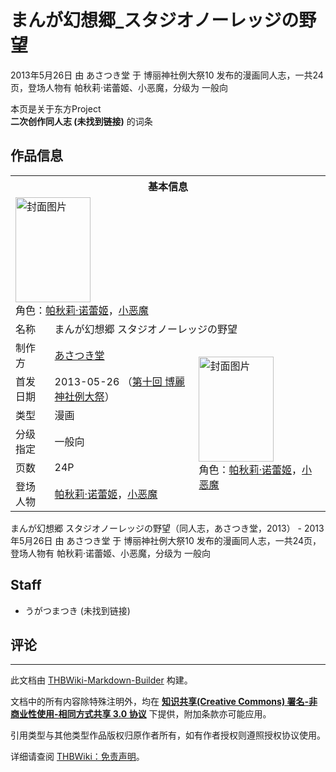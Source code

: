 # まんが幻想郷_スタジオノーレッジの野望

<!-- source html: G:\repos\THBWiki-Markdown-Builder\THBWikiMarkdown\Temp\main\1\1e\ns0%3A%E3%81%BE%E3%82%93%E3%81%8C%E5%B9%BB%E6%83%B3%E9%83%B7_%E3%82%B9%E3%82%BF%E3%82%B8%E3%82%AA%E3%83%8E%E3%83%BC%E3%83%AC%E3%83%83%E3%82%B8%E3%81%AE%E9%87%8E%E6%9C%9B.html -->

2013年5月26日 由 あさつき堂 于 博丽神社例大祭10 发布的漫画同人志，一共24页，登场人物有 帕秋莉·诺蕾姬、小恶魔，分级为 一般向

本页是关于东方Project  
 **二次创作同人志 (未找到链接)** 的词条
## 作品信息

<table><tbody><tr><th colspan="3">基本信息</th></tr><tr><td class="cover-artwork-mobile" colspan="2"><a href="./文件-まんが幻想郷_スタジオノーレッジの野望封面.jpg.md" class="image" title="封面图片"><img alt="封面图片" src="https://upload.thwiki.cc/thumb/4/44/%E3%81%BE%E3%82%93%E3%81%8C%E5%B9%BB%E6%83%B3%E9%83%B7_%E3%82%B9%E3%82%BF%E3%82%B8%E3%82%AA%E3%83%8E%E3%83%BC%E3%83%AC%E3%83%83%E3%82%B8%E3%81%AE%E9%87%8E%E6%9C%9B%E5%B0%81%E9%9D%A2.jpg/120px-%E3%81%BE%E3%82%93%E3%81%8C%E5%B9%BB%E6%83%B3%E9%83%B7_%E3%82%B9%E3%82%BF%E3%82%B8%E3%82%AA%E3%83%8E%E3%83%BC%E3%83%AC%E3%83%83%E3%82%B8%E3%81%AE%E9%87%8E%E6%9C%9B%E5%B0%81%E9%9D%A2.jpg" decoding="async" loading="lazy" width="120" height="168" srcset="https://upload.thwiki.cc/thumb/4/44/%E3%81%BE%E3%82%93%E3%81%8C%E5%B9%BB%E6%83%B3%E9%83%B7_%E3%82%B9%E3%82%BF%E3%82%B8%E3%82%AA%E3%83%8E%E3%83%BC%E3%83%AC%E3%83%83%E3%82%B8%E3%81%AE%E9%87%8E%E6%9C%9B%E5%B0%81%E9%9D%A2.jpg/180px-%E3%81%BE%E3%82%93%E3%81%8C%E5%B9%BB%E6%83%B3%E9%83%B7_%E3%82%B9%E3%82%BF%E3%82%B8%E3%82%AA%E3%83%8E%E3%83%BC%E3%83%AC%E3%83%83%E3%82%B8%E3%81%AE%E9%87%8E%E6%9C%9B%E5%B0%81%E9%9D%A2.jpg 1.5x, https://upload.thwiki.cc/thumb/4/44/%E3%81%BE%E3%82%93%E3%81%8C%E5%B9%BB%E6%83%B3%E9%83%B7_%E3%82%B9%E3%82%BF%E3%82%B8%E3%82%AA%E3%83%8E%E3%83%BC%E3%83%AC%E3%83%83%E3%82%B8%E3%81%AE%E9%87%8E%E6%9C%9B%E5%B0%81%E9%9D%A2.jpg/240px-%E3%81%BE%E3%82%93%E3%81%8C%E5%B9%BB%E6%83%B3%E9%83%B7_%E3%82%B9%E3%82%BF%E3%82%B8%E3%82%AA%E3%83%8E%E3%83%BC%E3%83%AC%E3%83%83%E3%82%B8%E3%81%AE%E9%87%8E%E6%9C%9B%E5%B0%81%E9%9D%A2.jpg 2x" data-file-width="650" data-file-height="910"></a><div class="cover-char">角色：<a href="./帕秋莉·诺蕾姬.md" title="帕秋莉·诺蕾姬">帕秋莉·诺蕾姬</a>，<a href="./小恶魔.md" title="小恶魔">小恶魔</a></div></td>
</tr><tr><td class="label">名称</td><td colspan="2"> まんが幻想郷 スタジオノーレッジの野望 </td></tr><tr><td class="label">制作方</td><td><a href="./あさつき堂.md" title="あさつき堂">あさつき堂</a></td><td class="cover-artwork" rowspan="6" style="min-width:168px;"><a href="./文件-まんが幻想郷_スタジオノーレッジの野望封面.jpg.md" class="image" title="封面图片"><img alt="封面图片" src="https://upload.thwiki.cc/thumb/4/44/%E3%81%BE%E3%82%93%E3%81%8C%E5%B9%BB%E6%83%B3%E9%83%B7_%E3%82%B9%E3%82%BF%E3%82%B8%E3%82%AA%E3%83%8E%E3%83%BC%E3%83%AC%E3%83%83%E3%82%B8%E3%81%AE%E9%87%8E%E6%9C%9B%E5%B0%81%E9%9D%A2.jpg/120px-%E3%81%BE%E3%82%93%E3%81%8C%E5%B9%BB%E6%83%B3%E9%83%B7_%E3%82%B9%E3%82%BF%E3%82%B8%E3%82%AA%E3%83%8E%E3%83%BC%E3%83%AC%E3%83%83%E3%82%B8%E3%81%AE%E9%87%8E%E6%9C%9B%E5%B0%81%E9%9D%A2.jpg" decoding="async" loading="lazy" width="120" height="168" srcset="https://upload.thwiki.cc/thumb/4/44/%E3%81%BE%E3%82%93%E3%81%8C%E5%B9%BB%E6%83%B3%E9%83%B7_%E3%82%B9%E3%82%BF%E3%82%B8%E3%82%AA%E3%83%8E%E3%83%BC%E3%83%AC%E3%83%83%E3%82%B8%E3%81%AE%E9%87%8E%E6%9C%9B%E5%B0%81%E9%9D%A2.jpg/180px-%E3%81%BE%E3%82%93%E3%81%8C%E5%B9%BB%E6%83%B3%E9%83%B7_%E3%82%B9%E3%82%BF%E3%82%B8%E3%82%AA%E3%83%8E%E3%83%BC%E3%83%AC%E3%83%83%E3%82%B8%E3%81%AE%E9%87%8E%E6%9C%9B%E5%B0%81%E9%9D%A2.jpg 1.5x, https://upload.thwiki.cc/thumb/4/44/%E3%81%BE%E3%82%93%E3%81%8C%E5%B9%BB%E6%83%B3%E9%83%B7_%E3%82%B9%E3%82%BF%E3%82%B8%E3%82%AA%E3%83%8E%E3%83%BC%E3%83%AC%E3%83%83%E3%82%B8%E3%81%AE%E9%87%8E%E6%9C%9B%E5%B0%81%E9%9D%A2.jpg/240px-%E3%81%BE%E3%82%93%E3%81%8C%E5%B9%BB%E6%83%B3%E9%83%B7_%E3%82%B9%E3%82%BF%E3%82%B8%E3%82%AA%E3%83%8E%E3%83%BC%E3%83%AC%E3%83%83%E3%82%B8%E3%81%AE%E9%87%8E%E6%9C%9B%E5%B0%81%E9%9D%A2.jpg 2x" data-file-width="650" data-file-height="910"></a><div class="cover-char">角色：<a href="./帕秋莉·诺蕾姬.md" title="帕秋莉·诺蕾姬">帕秋莉·诺蕾姬</a>，<a href="./小恶魔.md" title="小恶魔">小恶魔</a></div></td>
</tr><tr><td class="label">首发日期</td><td>2013-05-26&#160;（<a href="/展会作品列表?e=%E5%8D%9A%E4%B8%BD%E7%A5%9E%E7%A4%BE%E4%BE%8B%E5%A4%A7%E7%A5%AD%2310">第十回 博麗神社例大祭</a>）</td></tr><tr><td class="label">类型</td><td>漫画</td></tr><tr><td class="label">分级指定</td><td>一般向</td></tr><tr><td class="label">页数</td><td>24P</td></tr><tr><td class="label">登场人物</td><td><a href="./帕秋莉·诺蕾姬.md" title="帕秋莉·诺蕾姬">帕秋莉·诺蕾姬</a>，<a href="./小恶魔.md" title="小恶魔">小恶魔</a></td></tr></tbody></table>

まんが幻想郷 スタジオノーレッジの野望（同人志，あさつき堂，2013） - 2013年5月26日 由 あさつき堂 于 博丽神社例大祭10 发布的漫画同人志，一共24页，登场人物有 帕秋莉·诺蕾姬、小恶魔，分级为 一般向
## Staff
- うがつまつき (未找到链接)

## 评论




---

此文档由 [THBWiki-Markdown-Builder](https://github.com/Delsin-Yu/THBWiki-Markdown-Builder) 构建。

文档中的所有内容除特殊注明外，均在 [**知识共享(Creative Commons) 署名-非商业性使用-相同方式共享 3.0 协议**](https://creativecommons.org/licenses/by-sa/3.0/deed.zh-hans) 下提供，附加条款亦可能应用。

引用类型与其他类型作品版权归原作者所有，如有作者授权则遵照授权协议使用。

详细请查阅 [THBWiki：免责声明](https://thbwiki.cc/THBWiki:%E5%85%8D%E8%B4%A3%E5%A3%B0%E6%98%8E)。

